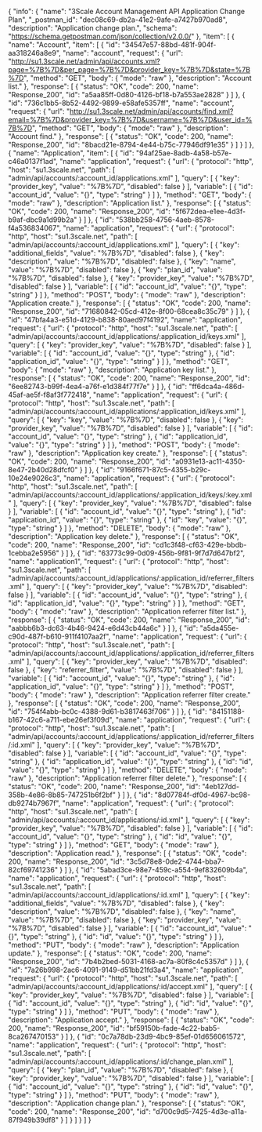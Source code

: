 {
  "info": {
    "name": "3Scale Account Management API Application Change Plan",
    "_postman_id": "dec08c69-db2a-41e2-9afe-a7427b970ad8",
    "description": "Application change plan.",
    "schema": "https://schema.getpostman.com/json/collection/v2.0.0/"
  },
  "item": [
    {
      "name": "Account",
      "item": [
        {
          "id": "34547e57-88bd-481f-904f-aa318246a8e9",
          "name": "account",
          "request": {
            "url": "http://su1.3scale.net/admin/api/accounts.xml?page=%7B%7D&per_page=%7B%7D&provider_key=%7B%7D&state=%7B%7D",
            "method": "GET",
            "body": {
              "mode": "raw"
            },
            "description": "Account list."
          },
          "response": [
            {
              "status": "OK",
              "code": 200,
              "name": "Response_200",
              "id": "a5aa85ff-0d80-4126-bf18-b7a553ae2828"
            }
          ]
        },
        {
          "id": "736c1bb5-8b52-4492-9899-e58afe5357ff",
          "name": "account",
          "request": {
            "url": "http://su1.3scale.net/admin/api/accounts/find.xml?email=%7B%7D&provider_key=%7B%7D&username=%7B%7D&user_id=%7B%7D",
            "method": "GET",
            "body": {
              "mode": "raw"
            },
            "description": "Account find."
          },
          "response": [
            {
              "status": "OK",
              "code": 200,
              "name": "Response_200",
              "id": "8bacd21e-8794-4e44-b75c-77946df91e35"
            }
          ]
        }
      ]
    },
    {
      "name": "Application",
      "item": [
        {
          "id": "94af25ae-8adb-4a58-b57e-c46a0137f1ad",
          "name": "application",
          "request": {
            "url": {
              "protocol": "http",
              "host": "su1.3scale.net",
              "path": [
                "admin/api/accounts/:account_id/applications.xml"
              ],
              "query": [
                {
                  "key": "provider_key",
                  "value": "%7B%7D",
                  "disabled": false
                }
              ],
              "variable": [
                {
                  "id": "account_id",
                  "value": "{}",
                  "type": "string"
                }
              ]
            },
            "method": "GET",
            "body": {
              "mode": "raw"
            },
            "description": "Application list."
          },
          "response": [
            {
              "status": "OK",
              "code": 200,
              "name": "Response_200",
              "id": "5f672dea-e1ee-4d3f-b9af-dbc9a1d99b2a"
            }
          ]
        },
        {
          "id": "538bb258-4756-4aeb-8578-f4a536834067",
          "name": "application",
          "request": {
            "url": {
              "protocol": "http",
              "host": "su1.3scale.net",
              "path": [
                "admin/api/accounts/:account_id/applications.xml"
              ],
              "query": [
                {
                  "key": "additional_fields",
                  "value": "%7B%7D",
                  "disabled": false
                },
                {
                  "key": "description",
                  "value": "%7B%7D",
                  "disabled": false
                },
                {
                  "key": "name",
                  "value": "%7B%7D",
                  "disabled": false
                },
                {
                  "key": "plan_id",
                  "value": "%7B%7D",
                  "disabled": false
                },
                {
                  "key": "provider_key",
                  "value": "%7B%7D",
                  "disabled": false
                }
              ],
              "variable": [
                {
                  "id": "account_id",
                  "value": "{}",
                  "type": "string"
                }
              ]
            },
            "method": "POST",
            "body": {
              "mode": "raw"
            },
            "description": "Application create."
          },
          "response": [
            {
              "status": "OK",
              "code": 200,
              "name": "Response_200",
              "id": "71680842-05cd-412e-8f00-68cea8c35c79"
            }
          ]
        },
        {
          "id": "47bfa4a3-e51d-4129-b838-80aed97f4192",
          "name": "application",
          "request": {
            "url": {
              "protocol": "http",
              "host": "su1.3scale.net",
              "path": [
                "admin/api/accounts/:account_id/applications/:application_id/keys.xml"
              ],
              "query": [
                {
                  "key": "provider_key",
                  "value": "%7B%7D",
                  "disabled": false
                }
              ],
              "variable": [
                {
                  "id": "account_id",
                  "value": "{}",
                  "type": "string"
                },
                {
                  "id": "application_id",
                  "value": "{}",
                  "type": "string"
                }
              ]
            },
            "method": "GET",
            "body": {
              "mode": "raw"
            },
            "description": "Application key list."
          },
          "response": [
            {
              "status": "OK",
              "code": 200,
              "name": "Response_200",
              "id": "6ee82743-b99f-4ea4-a76f-e1d384f77f7e"
            }
          ]
        },
        {
          "id": "ff6dca4a-486d-45af-ae5f-f8af3f772418",
          "name": "application",
          "request": {
            "url": {
              "protocol": "http",
              "host": "su1.3scale.net",
              "path": [
                "admin/api/accounts/:account_id/applications/:application_id/keys.xml"
              ],
              "query": [
                {
                  "key": "key",
                  "value": "%7B%7D",
                  "disabled": false
                },
                {
                  "key": "provider_key",
                  "value": "%7B%7D",
                  "disabled": false
                }
              ],
              "variable": [
                {
                  "id": "account_id",
                  "value": "{}",
                  "type": "string"
                },
                {
                  "id": "application_id",
                  "value": "{}",
                  "type": "string"
                }
              ]
            },
            "method": "POST",
            "body": {
              "mode": "raw"
            },
            "description": "Application key create."
          },
          "response": [
            {
              "status": "OK",
              "code": 200,
              "name": "Response_200",
              "id": "a0931e13-ac11-4350-8e47-2b40d28dfcf0"
            }
          ]
        },
        {
          "id": "9166f671-87c5-4355-b29c-10e24e9026c3",
          "name": "application",
          "request": {
            "url": {
              "protocol": "http",
              "host": "su1.3scale.net",
              "path": [
                "admin/api/accounts/:account_id/applications/:application_id/keys/:key.xml"
              ],
              "query": [
                {
                  "key": "provider_key",
                  "value": "%7B%7D",
                  "disabled": false
                }
              ],
              "variable": [
                {
                  "id": "account_id",
                  "value": "{}",
                  "type": "string"
                },
                {
                  "id": "application_id",
                  "value": "{}",
                  "type": "string"
                },
                {
                  "id": "key",
                  "value": "{}",
                  "type": "string"
                }
              ]
            },
            "method": "DELETE",
            "body": {
              "mode": "raw"
            },
            "description": "Application key delete."
          },
          "response": [
            {
              "status": "OK",
              "code": 200,
              "name": "Response_200",
              "id": "cd1c3f48-cf63-429e-bbdb-1cebba2e5956"
            }
          ]
        },
        {
          "id": "63773c99-0d09-456b-9f81-9f7d7d647bf2",
          "name": "application1",
          "request": {
            "url": {
              "protocol": "http",
              "host": "su1.3scale.net",
              "path": [
                "admin/api/accounts/:account_id/applications/:application_id/referrer_filters.xml"
              ],
              "query": [
                {
                  "key": "provider_key",
                  "value": "%7B%7D",
                  "disabled": false
                }
              ],
              "variable": [
                {
                  "id": "account_id",
                  "value": "{}",
                  "type": "string"
                },
                {
                  "id": "application_id",
                  "value": "{}",
                  "type": "string"
                }
              ]
            },
            "method": "GET",
            "body": {
              "mode": "raw"
            },
            "description": "Application referrer filter list."
          },
          "response": [
            {
              "status": "OK",
              "code": 200,
              "name": "Response_200",
              "id": "aabbb6b3-dc63-4b46-9424-e6d43cb44a6c"
            }
          ]
        },
        {
          "id": "a5da455e-c90d-487f-b610-911f4107aa2f",
          "name": "application",
          "request": {
            "url": {
              "protocol": "http",
              "host": "su1.3scale.net",
              "path": [
                "admin/api/accounts/:account_id/applications/:application_id/referrer_filters.xml"
              ],
              "query": [
                {
                  "key": "provider_key",
                  "value": "%7B%7D",
                  "disabled": false
                },
                {
                  "key": "referrer_filter",
                  "value": "%7B%7D",
                  "disabled": false
                }
              ],
              "variable": [
                {
                  "id": "account_id",
                  "value": "{}",
                  "type": "string"
                },
                {
                  "id": "application_id",
                  "value": "{}",
                  "type": "string"
                }
              ]
            },
            "method": "POST",
            "body": {
              "mode": "raw"
            },
            "description": "Application referrer filter create."
          },
          "response": [
            {
              "status": "OK",
              "code": 200,
              "name": "Response_200",
              "id": "754f4abb-bc0c-4388-9d61-b3817463f706"
            }
          ]
        },
        {
          "id": "84151188-b167-42c6-a711-ebe26ef3f09d",
          "name": "application",
          "request": {
            "url": {
              "protocol": "http",
              "host": "su1.3scale.net",
              "path": [
                "admin/api/accounts/:account_id/applications/:application_id/referrer_filters/:id.xml"
              ],
              "query": [
                {
                  "key": "provider_key",
                  "value": "%7B%7D",
                  "disabled": false
                }
              ],
              "variable": [
                {
                  "id": "account_id",
                  "value": "{}",
                  "type": "string"
                },
                {
                  "id": "application_id",
                  "value": "{}",
                  "type": "string"
                },
                {
                  "id": "id",
                  "value": "{}",
                  "type": "string"
                }
              ]
            },
            "method": "DELETE",
            "body": {
              "mode": "raw"
            },
            "description": "Application referrer filter delete."
          },
          "response": [
            {
              "status": "OK",
              "code": 200,
              "name": "Response_200",
              "id": "4eb127dd-358b-4e86-8b85-747251b6f2bf"
            }
          ]
        },
        {
          "id": "8d07784f-df0d-4967-bc98-db9274b7967f",
          "name": "application",
          "request": {
            "url": {
              "protocol": "http",
              "host": "su1.3scale.net",
              "path": [
                "admin/api/accounts/:account_id/applications/:id.xml"
              ],
              "query": [
                {
                  "key": "provider_key",
                  "value": "%7B%7D",
                  "disabled": false
                }
              ],
              "variable": [
                {
                  "id": "account_id",
                  "value": "{}",
                  "type": "string"
                },
                {
                  "id": "id",
                  "value": "{}",
                  "type": "string"
                }
              ]
            },
            "method": "GET",
            "body": {
              "mode": "raw"
            },
            "description": "Application read."
          },
          "response": [
            {
              "status": "OK",
              "code": 200,
              "name": "Response_200",
              "id": "3c5d78e8-0de2-4744-bba7-82cf69741236"
            }
          ]
        },
        {
          "id": "5abad3ce-98e7-459c-a554-9ef832609b4a",
          "name": "application",
          "request": {
            "url": {
              "protocol": "http",
              "host": "su1.3scale.net",
              "path": [
                "admin/api/accounts/:account_id/applications/:id.xml"
              ],
              "query": [
                {
                  "key": "additional_fields",
                  "value": "%7B%7D",
                  "disabled": false
                },
                {
                  "key": "description",
                  "value": "%7B%7D",
                  "disabled": false
                },
                {
                  "key": "name",
                  "value": "%7B%7D",
                  "disabled": false
                },
                {
                  "key": "provider_key",
                  "value": "%7B%7D",
                  "disabled": false
                }
              ],
              "variable": [
                {
                  "id": "account_id",
                  "value": "{}",
                  "type": "string"
                },
                {
                  "id": "id",
                  "value": "{}",
                  "type": "string"
                }
              ]
            },
            "method": "PUT",
            "body": {
              "mode": "raw"
            },
            "description": "Application update."
          },
          "response": [
            {
              "status": "OK",
              "code": 200,
              "name": "Response_200",
              "id": "7b4b2bed-5031-4168-ac7a-80f8c4c5357d"
            }
          ]
        },
        {
          "id": "7a26b998-2ac6-4091-9149-d51bb21fd3a4",
          "name": "application",
          "request": {
            "url": {
              "protocol": "http",
              "host": "su1.3scale.net",
              "path": [
                "admin/api/accounts/:account_id/applications/:id/accept.xml"
              ],
              "query": [
                {
                  "key": "provider_key",
                  "value": "%7B%7D",
                  "disabled": false
                }
              ],
              "variable": [
                {
                  "id": "account_id",
                  "value": "{}",
                  "type": "string"
                },
                {
                  "id": "id",
                  "value": "{}",
                  "type": "string"
                }
              ]
            },
            "method": "PUT",
            "body": {
              "mode": "raw"
            },
            "description": "Application accept."
          },
          "response": [
            {
              "status": "OK",
              "code": 200,
              "name": "Response_200",
              "id": "bf59150b-fade-4c22-bab5-8ca267470153"
            }
          ]
        },
        {
          "id": "0c7a78db-23d9-4bc9-85ef-01d656061572",
          "name": "application",
          "request": {
            "url": {
              "protocol": "http",
              "host": "su1.3scale.net",
              "path": [
                "admin/api/accounts/:account_id/applications/:id/change_plan.xml"
              ],
              "query": [
                {
                  "key": "plan_id",
                  "value": "%7B%7D",
                  "disabled": false
                },
                {
                  "key": "provider_key",
                  "value": "%7B%7D",
                  "disabled": false
                }
              ],
              "variable": [
                {
                  "id": "account_id",
                  "value": "{}",
                  "type": "string"
                },
                {
                  "id": "id",
                  "value": "{}",
                  "type": "string"
                }
              ]
            },
            "method": "PUT",
            "body": {
              "mode": "raw"
            },
            "description": "Application change plan."
          },
          "response": [
            {
              "status": "OK",
              "code": 200,
              "name": "Response_200",
              "id": "d700c9d5-7425-4d3e-a11a-87f949b39df8"
            }
          ]
        }
      ]
    }
  ]
}